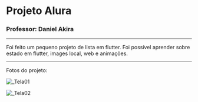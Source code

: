 # Projeto Alura
### Professor: Daniel Akira

---

Foi feito um pequeno projeto de lista em flutter. Foi possível aprender sobre estado em flutter, images local, web e animações.

---

Fotos do projeto:



![_Tela01](https://user-images.githubusercontent.com/81994459/204110944-619c964c-501e-4a1d-8145-954665db91da.jpeg)





![_Tela02](https://user-images.githubusercontent.com/81994459/204110947-e7b01993-7c10-46a2-b088-b3daaa2e008b.jpeg)
